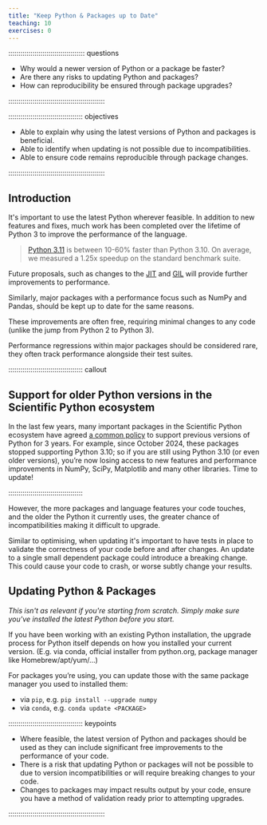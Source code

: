 ```yaml
---
title: "Keep Python & Packages up to Date"
teaching: 10
exercises: 0
---
```


:::::::::::::::::::::::::::::::::::::: questions

- Why would a newer version of Python or a package be faster?
- Are there any risks to updating Python and packages?
- How can reproducibility be ensured through package upgrades?

::::::::::::::::::::::::::::::::::::::::::::::::

::::::::::::::::::::::::::::::::::::: objectives

- Able to explain why using the latest versions of Python and packages is beneficial.
- Able to identify when updating is not possible due to incompatibilities. 
- Able to ensure code remains reproducible through package changes.

::::::::::::::::::::::::::::::::::::::::::::::::

## Introduction

<!-- Why it's important to use the most recent Python and packages viable -->
It's important to use the latest Python wherever feasible. In addition to new features and fixes, much work has been completed over the lifetime of Python 3 to improve the performance of the language.

> [Python 3.11](https://docs.python.org/3/whatsnew/3.11.html) is between 10-60% faster than Python 3.10. On average, we measured a 1.25x speedup on the standard benchmark suite.

Future proposals, such as changes to the [JIT](https://tonybaloney.github.io/posts/python-gets-a-jit.html) and [GIL](https://peps.python.org/pep-0703/) will provide further improvements to performance.

Similarly, major packages with a performance focus such as NumPy and Pandas, should be kept up to date for the same reasons.

<!-- performance regressions for major packages are rare -->
These improvements are often free, requiring minimal changes to any code (unlike the jump from Python 2 to Python 3).

Performance regressions within major packages should be considered rare, they often track performance alongside their test suites.

::::::::::::::::::::::::::::::::::::: callout

## Support for older Python versions in the Scientific Python ecosystem

In the last few years, many important packages in the Scientific Python ecosystem have agreed [a common policy](https://scientific-python.org/specs/spec-0000/) to support previous versions of Python for 3 years.
For example, since October 2024, these packages stopped supporting Python 3.10; so if you are still using Python 3.10 (or even older versions), you’re now losing access to new features and performance improvements in NumPy, SciPy, Matplotlib and many other libraries. Time to update!

:::::::::::::::::::::::::::::::::::::


<!-- Not always possible due to incompatibilities -->
However, the more packages and language features your code touches, and the older the Python it currently uses, the greater chance of incompatibilities making it difficult to upgrade.

<!-- Updates may include breaking changes, important to have validation inplace to ensure results aren't affected -->
Similar to optimising, when updating it's important to have tests in place to validate the correctness of your code before and after changes.
An update to a single small dependent package could introduce a breaking change.
This could cause your code to crash, or worse subtly change your results.


## Updating Python & Packages

<!-- Not as relevant if you are starting from scratch -->
*This isn't as relevant if you're starting from scratch. Simply make sure you've installed the latest Python before you start.*


<!-- todo recommended way, because Python is incredibly bad at this -->
If you have been working with an existing Python installation, the upgrade process for Python itself depends on how you installed your current version. (E.g. via conda, official installer from python.org, package manager like Homebrew/apt/yum/…)

For packages you’re using, you can update those with the same package manager you used to installed them:

* via `pip`, e.g. `pip install --upgrade numpy`
* via `conda`, e.g. `conda update <PACKAGE>`

<!-- Worth also mentioning for same reason, to have requirements.txt? -->



::::::::::::::::::::::::::::::::::::: keypoints

- Where feasible, the latest version of Python and packages should be used as they can include significant free improvements to the performance of your code.
- There is a risk that updating Python or packages will not be possible to due to version incompatibilities or will require breaking changes to your code.
- Changes to packages may impact results output by your code, ensure you have a method of validation ready prior to attempting upgrades.

::::::::::::::::::::::::::::::::::::::::::::::::

